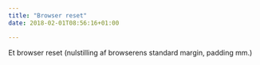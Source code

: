 ```yaml
---
title: "Browser reset"
date: 2018-02-01T08:56:16+01:00

---
```


Et browser reset (nulstilling af browserens standard margin, padding mm.)
